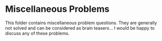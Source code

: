 # Miscellaneous Problems

This folder contains miscellaneous problem questions. They are generally not
solved and can be considered as brain teasers... I would be happy to discuss
any of these problems.
